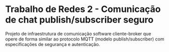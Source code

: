# Trabalho de Redes 2 - Comunicação de chat publish/subscriber seguro
Projeto de infraestrutura de comunicação software cliente-broker que opere de forma similar ao protocolo MQTT (modelo publish/subscriber) com especificações de segurança e autenticação.
